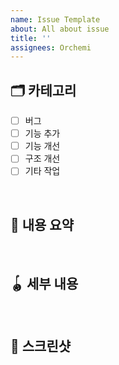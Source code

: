 ```yaml
---
name: Issue Template
about: All about issue
title: ''
assignees: Orchemi
---
```


## 🗂️ 카테고리

- [ ] 버그
- [ ] 기능 추가
- [ ] 기능 개선
- [ ] 구조 개선
- [ ] 기타 작업

<br />

## 🎯 내용 요약

<br />

## 🪀 세부 내용

<!-- 어떤 내용의 작업이 필요한지 자세히 설명해주세요 -->

<br />

## 📸 스크린샷

<!-- 화면이 있다면, 캡쳐본을 첨부해주세요. -->
